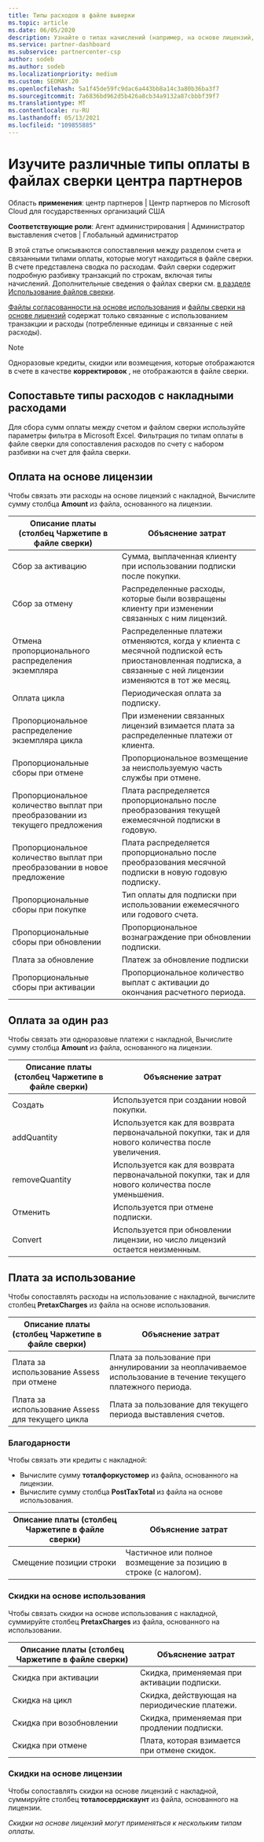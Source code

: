 ```yaml
---
title: Типы расходов в файле выверки
ms.topic: article
ms.date: 06/05/2020
description: Узнайте о типах начислений (например, на основе лицензий, на основе использования и одноразовых), кредиты и скидках в файлах сверки центра партнеров.
ms.service: partner-dashboard
ms.subservice: partnercenter-csp
author: sodeb
ms.author: sodeb
ms.localizationpriority: medium
ms.custom: SEOMAY.20
ms.openlocfilehash: 5a1f45de59fc9dac6a443bb8a14c3a80b36ba3f7
ms.sourcegitcommit: 7a6836bd962d5b426a8cb34a9132a87cbbbf39f7
ms.translationtype: MT
ms.contentlocale: ru-RU
ms.lasthandoff: 05/13/2021
ms.locfileid: "109855885"
---
```

# <a name="understand-the-different-charge-types-in-partner-center-reconciliation-files"></a>Изучите различные типы оплаты в файлах сверки центра партнеров

Область **применения**: центр партнеров | Центр партнеров по Microsoft Cloud для государственных организаций США

**Соответствующие роли**: Агент администрирования | Администратор выставления счетов | Глобальный администратор

В этой статье описываются сопоставления между разделом счета и связанными типами оплаты, которые могут находиться в файле сверки. В счете представлена сводка по расходам. Файл сверки содержит подробную разбивку транзакций по строкам, включая типы начислений. Дополнительные сведения о файлах сверки см. [в разделе Использование файлов сверки](use-the-reconciliation-files.md).

[Файлы согласованности на основе использования](usage-based-recon-files.md) и [файлы сверки на основе лицензий](license-based-recon-files.md) содержат только связанные с использованием транзакции и расходы (потребленные единицы и связанные с ней расходы).

> [!NOTE]
> Одноразовые кредиты, скидки или возмещения, которые отображаются в счете в качестве **корректировок** , не отображаются в файле сверки.

## <a name="map-charge-types-to-invoice-charges"></a>Сопоставьте типы расходов с накладными расходами

Для сбора сумм оплаты между счетом и файлом сверки используйте параметры фильтра в Microsoft Excel. Фильтрация по типам оплаты в файле сверки для сопоставления расходов по счету с набором разбивки на счет для файла сверки.

## <a name="license-based-charges"></a>Оплата на основе лицензии

Чтобы связать эти расходы на основе лицензий с накладной, Вычислите сумму столбца **Amount** из файла, основанного на лицензии.

| Описание платы (столбец Чаржетипе в файле сверки) | Объяснение затрат |
| ------------------------------------------------------------- | ------------------ |
| Сбор за активацию | Сумма, выплаченная клиенту при использовании подписки после покупки. |
| Сбор за отмену | Распределенные расходы, которые были возвращены клиенту при изменении связанных с ним лицензий. |
| Отмена пропорционального распределения экземпляра | Распределенные платежи отменяются, когда у клиента с месячной подпиской есть приостановленная подписка, а связанные с ней лицензии изменяются в тот же месяц. |
| Оплата цикла | Периодическая оплата за подписку. |
| Пропорциональное распределение экземпляра цикла | При изменении связанных лицензий взимается плата за распределенные платежи от клиента. |
| Пропорциональные сборы при отмене | Пропорциональное возмещение за неиспользуемую часть службы при отмене. |
| Пропорциональное количество выплат при преобразовании из текущего предложения | Плата распределяется пропорционально после преобразования текущей ежемесячной подписки в годовую. |
| Пропорциональное количество выплат при преобразовании в новое предложение | Плата распределяется пропорционально после преобразования месячной подписки в новую годовую подписку. |
| Пропорциональные сборы при покупке | Тип оплаты для подписки при использовании ежемесячного или годового счета. |
| Пропорциональные сборы при обновлении | Пропорциональное вознаграждение при обновлении подписки. |
| Плата за обновление | Платеж за обновление подписки |
| Пропорциональные сборы при активации | Пропорциональное количество выплат с активации до окончания расчетного периода. |

## <a name="one-time-charges"></a>Оплата за один раз

Чтобы связать эти одноразовые платежи с накладной, Вычислите сумму столбца **Amount** из файла, основанного на лицензии.

| Описание платы (столбец Чаржетипе в файле сверки) | Объяснение затрат |
| ------------------------------------------------------------- | ------------------ |
| Создать | Используется при создании новой покупки. |
| addQuantity | Используется как для возврата первоначальной покупки, так и для нового количества после увеличения. |
| removeQuantity | Используется как для возврата первоначальной покупки, так и для нового количества после уменьшения. |
| Отменить | Используется при отмене подписки. |
| Convert | Используется при обновлении лицензии, но число лицензий остается неизменным. |

## <a name="usage-charges"></a>Плата за использование

Чтобы сопоставлять расходы на использование с накладной, вычислите столбец **PretaxCharges** из файла на основе использования.

| Описание платы (столбец Чаржетипе в файле сверки) | Объяснение затрат |
| ------------------------------------------------------------- | ------------------ |
| Плата за использование Assess при отмене | Плата за пользование при аннулировании за неоплачиваемое использование в течение текущего платежного периода. |
| Плата за использование Assess для текущего цикла | Плата за пользование для текущего периода выставления счетов. |

### <a name="credits"></a>Благодарности

Чтобы связать эти кредиты с накладной:

- Вычислите сумму **тоталфоркустомер** из файла, основанного на лицензии.
- Вычислите сумму столбца **PostTaxTotal** из файла на основе использования.

| Описание платы (столбец Чаржетипе в файле сверки) | Объяснение затрат |
| ------------------------------------------------------------- | ------------------ |
| Смещение позиции строки | Частичное или полное возмещение за позицию в строке (с налогом). |

### <a name="usage-based-discounts"></a>Скидки на основе использования

Чтобы связать скидки на основе использования с накладной, суммируйте столбец **PretaxCharges** из файла, основанного на использовании.

| Описание платы (столбец Чаржетипе в файле сверки) | Объяснение затрат |
| ------------------------------------------------------------- | ------------------ |
| Скидка при активации | Скидка, применяемая при активации подписки. |
| Скидка на цикл | Скидка, действующая на периодические платежи. |
| Скидка при возобновлении | Скидка, применяемая при продлении подписки. |
| Скидка при отмене | Плата, которая взимается при отмене скидок. |

### <a name="license-based-discounts"></a>Скидки на основе лицензии

Чтобы сопоставлять скидки на основе лицензий с накладной, суммируйте столбец **тоталосердискаунт** из файла, основанного на лицензии.

*Скидки на основе лицензий могут применяться к нескольким типам оплаты.*
